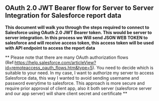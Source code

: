 ## OAuth 2.0 JWT Bearer flow for Server to Server Integration for Salesforce report data



**This document will walk you through the steps required to connect to Salesforce using OAuth 2.0 JWT Bearer token. This would be server to server integration. In this process we Will send JSON WEB TOKEN to salesforce and will receive access token, this access token will be used with API endpoint to access the report data**

** Please note that there are many OAuth authorization flows (Ref:https://help.salesforce.com/articleView?id=remoteaccess_oauth_flows.htm&type=5). You need to decide which is suitable to your need. In my case, I want to authorize my server to access Salesforce data, this way I wanted to avoid sending username and password everytime to salesforce. This approach is more secure and require prior approval of client app, also it both server (salesforce server and our app server) will share client secret and certificate **
